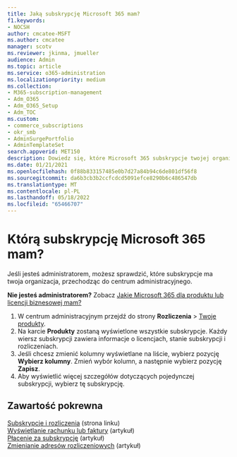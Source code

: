 ```yaml
---
title: Jaką subskrypcję Microsoft 365 mam?
f1.keywords:
- NOCSH
author: cmcatee-MSFT
ms.author: cmcatee
manager: scotv
ms.reviewer: jkinma, jmueller
audience: Admin
ms.topic: article
ms.service: o365-administration
ms.localizationpriority: medium
ms.collection:
- M365-subscription-management
- Adm_O365
- Adm_O365_Setup
- Adm_TOC
ms.custom:
- commerce_subscriptions
- okr_smb
- AdminSurgePortfolio
- AdminTemplateSet
search.appverid: MET150
description: Dowiedz się, które Microsoft 365 subskrypcje twojej organizacji, przechodząc do strony Twoje produkty.
ms.date: 01/21/2021
ms.openlocfilehash: 0f88b833157485e0b7d27a84b94c6de801df56f8
ms.sourcegitcommit: da6b3cb3b2ccfcdcd5091efce8290b6c486547db
ms.translationtype: MT
ms.contentlocale: pl-PL
ms.lasthandoff: 05/18/2022
ms.locfileid: "65466707"
---
```

# <a name="which-microsoft-365-subscription-do-i-have"></a>Którą subskrypcję Microsoft 365 mam?

Jeśli jesteś administratorem, możesz sprawdzić, które subskrypcje ma twoja organizacja, przechodząc do centrum administracyjnego.
  
**Nie jesteś administratorem?** Zobacz [Jakie Microsoft 365 dla produktu lub licencji biznesowej mam?](https://support.microsoft.com/office/f8ab5e25-bf3f-4a47-b264-174b1ee925fd)

1. W centrum administracyjnym przejdź do strony **Rozliczenia** \> <a href="https://go.microsoft.com/fwlink/p/?linkid=842054" target="_blank">Twoje produkty</a>.
2. Na karcie **Produkty** zostaną wyświetlone wszystkie subskrypcje. Każdy wiersz subskrypcji zawiera informacje o licencjach, stanie subskrypcji i rozliczeniach.
3. Jeśli chcesz zmienić kolumny wyświetlane na liście, wybierz pozycję **Wybierz kolumny**. Zmień wybór kolumn, a następnie wybierz pozycję **Zapisz**.
4. Aby wyświetlić więcej szczegółów dotyczących pojedynczej subskrypcji, wybierz tę subskrypcję.

## <a name="related-content"></a>Zawartość pokrewna
  
[Subskrypcje i rozliczenia](../../commerce/index.yml) (strona linku)\
[Wyświetlanie rachunku lub faktury](../../commerce/billing-and-payments/view-your-bill-or-invoice.md) (artykuł)\
[Płacenie za subskrypcję](../../commerce/billing-and-payments/pay-for-your-subscription.md) (artykuł)\
[Zmienianie adresów rozliczeniowych](../../commerce/billing-and-payments/change-your-billing-addresses.md) (artykuł)